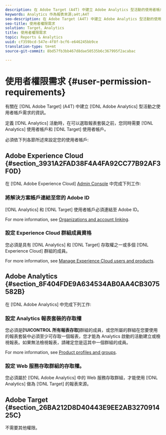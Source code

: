 ```yaml
---
description: 在 Adobe Target (A4T) 中建立 Adobe Analytics 型活動的使用者帳戶需求。
keywords: Analytics 作為報表來源;a4t;A4T
seo-description: 在 Adobe Target (A4T) 中建立 Adobe Analytics 型活動的使用者帳戶需求。
seo-title: 使用者權限需求
solution: Target、Analytics
title: 使用者權限需求
topic: Reports & Analytics
uuid: cf359bcd-547e-4f8f-bcf6-e646245bb9ce
translation-type: tm+mt
source-git-commit: 8bd57fb3bb467d8dae50535b6c367995f2acabac

---
```



# 使用者權限需求 {#user-permission-requirements}

有關在 [!DNL Adobe Target] (A4T) 中建立 [!DNL Adobe Analytics] 型活動之使用者帳戶需求的資訊。

定義 [!DNL Analytics] 活動時，在可以選取報表套裝之前，您同時需要 [!DNL Analytics] 使用者帳戶和 [!DNL Target] 使用者帳戶。

必須依下列各節所述來設定您的使用者帳戶:

## Adobe Experience Cloud {#section_3931A2FAD38F4A4FA92CC77B92AF3F0D}

在 [!DNL Adobe Experience Cloud] [Admin Console](https://adminconsole.adobe.com) 中完成下列工作:

### 將解決方案帳戶連結至您的 Adobe ID

[!DNL Analytics] 和 [!DNL Target] 使用者帳戶必須連結至 Adobe ID。

For more information, see [Organizations and account linking](https://docs.adobe.com/help/en/core-services/interface/manage-users-and-products/organizations.html).

### 設定 Experience Cloud 群組成員資格

您必須是具有 [!DNL Analytics] 和 [!DNL Target] 存取權之一或多個 [!DNL Experience Cloud] 群組的成員。

For more information, see [Manage Experience Cloud users and products](https://docs.adobe.com/content/help/en/core-services/interface/manage-users-and-products/admin-getting-started.html).


## Adobe Analytics {#section_8F404FDE9A634534AB0AA4CB3075582B}

在 [!DNL Adobe Analytics] 中完成下列工作:

### 設定 Analytics 報表套裝的存取權

您必須是&#x200B;**[!UICONTROL 所有報表存取]**&#x200B;群組的成員，或您所屬的群組在您要使用的報表套裝中必須至少可存取一個報表，您才能為 Analytics 啟動的活動建立或檢視報表。如果無法檢視報表，請確定您是這其中一個群組的成員。

For more information, see [Product profiles and groups](https://docs.adobe.com/content/help/en/core-services/interface/manage-users-and-products/admin-getting-started.html#section_AB50558124D541CF80A0D3D76D35A4BF).

### 設定 Web 服務存取群組的存取權。

您必須屬於 [!DNL Adobe Analytics] 中的 Web 服務存取群組，才能使用 [!DNL Analytics] 做為 [!DNL Target] 的報表來源。

## Adobe Target {#section_26BA212D8D40443E9EE2AB327091425C}

不需要其他權限。

